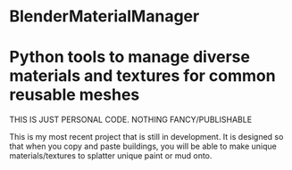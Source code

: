 # BlenderMaterialManager
# Python tools to manage diverse materials and textures for common reusable meshes

THIS IS JUST PERSONAL CODE. NOTHING FANCY/PUBLISHABLE

This is my most recent project that is still in development. It is designed so that when you copy and paste buildings, you will be able to make unique materials/textures to splatter unique paint or mud onto.
